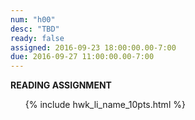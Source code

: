 ```yaml
---
num: "h00"
desc: "TBD"
ready: false
assigned: 2016-09-23 18:00:00.00-7:00
due: 2016-09-27 11:00:00.00-7:00
---
```


<b>READING ASSIGNMENT</b>


<ol>

{% include hwk_li_name_10pts.html %}


</ol>

